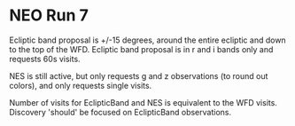 # NEO Run 7

Ecliptic band proposal is +/-15 degrees, around the entire ecliptic and down to the top of the WFD.
Ecliptic band proposal is in r and i bands only and requests 60s visits.

NES is still active, but only requests g and z observations (to round out colors), and only requests single visits.

Number of visits for EclipticBand and NES is equivalent to the WFD visits.
Discovery 'should' be focused on EclipticBand observations.
